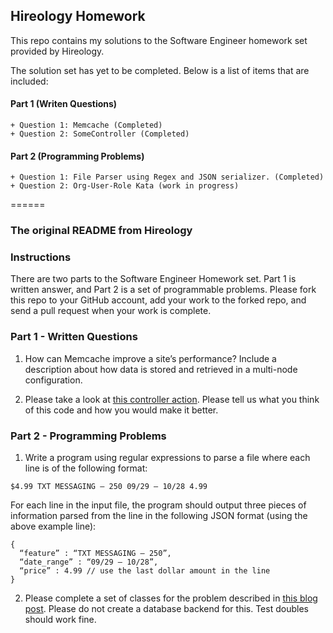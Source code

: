 ## Hireology Homework
This repo contains my solutions to the Software Engineer homework set provided by Hireology.

The solution set has yet to be completed. Below is a list of items that are included:

#### Part 1 (Writen Questions)
    + Question 1: Memcache (Completed)
    + Question 2: SomeController (Completed)

#### Part 2 (Programming Problems)
    + Question 1: File Parser using Regex and JSON serializer. (Completed)
    + Question 2: Org-User-Role Kata (work in progress)

======

### The original README from Hireology
### Instructions

There are two parts to the Software Engineer Homework set. Part 1 is written answer, and Part 2 is a set of programmable problems. Please fork this repo to your GitHub account, add your work to the forked repo, and send a pull request when your work is complete.

### Part 1 - Written Questions

1. How can Memcache improve a site’s performance? Include a description about how data is stored and retrieved in a multi-node configuration.

2. Please take a look at [this controller action](https://github.com/Hireology/homework/blob/master/some_controller.rb). Please tell us what you think of this code and how you would make it better.

### Part 2 - Programming Problems

1) Write a program using regular expressions to parse a file where each line is of the following format:

`$4.99 TXT MESSAGING – 250 09/29 – 10/28 4.99`

For each line in the input file, the program should output three pieces of information parsed from the line in the following JSON format (using the above example line):

```
{
  “feature” : “TXT MESSAGING – 250”,
  “date_range” : “09/29 – 10/28”,
  “price” : 4.99 // use the last dollar amount in the line
}
```

2) Please complete a set of classes for the problem described in [this blog post](http://www.adomokos.com/2012/10/the-organizations-users-roles-kata.html). Please do not create a database backend for this. Test doubles should work fine.
